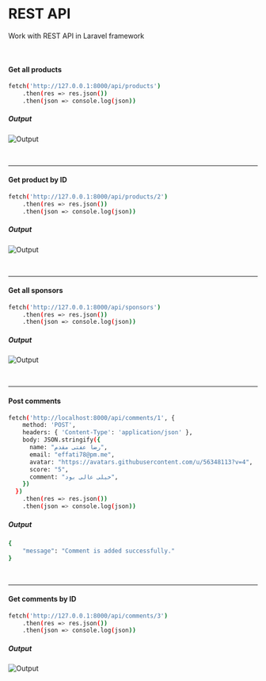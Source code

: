 # REST API
Work with REST API in Laravel framework

<br>

#### Get all products
```sh
fetch('http://127.0.0.1:8000/api/products')
    .then(res => res.json())
    .then(json => console.log(json))
```
##### Output
![Output](https://github.com/effati78/REST_API_Laravel8/blob/master/images/products.png)

<br> <hr>

#### Get product by ID
```sh
fetch('http://127.0.0.1:8000/api/products/2')
    .then(res => res.json())
    .then(json => console.log(json))
```
##### Output
![Output](https://github.com/effati78/REST_API_Laravel8/blob/master/images/product-id.png)

<br> <hr>

#### Get all sponsors
```sh
fetch('http://127.0.0.1:8000/api/sponsors')
    .then(res => res.json())
    .then(json => console.log(json))
```
##### Output
![Output](https://github.com/effati78/REST_API_Laravel8/blob/master/images/sponsors.png)

<br> <hr>

#### Post comments
```sh
fetch('http://localhost:8000/api/comments/1', {
    method: 'POST',
    headers: { 'Content-Type': 'application/json' },
    body: JSON.stringify({
      name: "رضا عفتی مقدم",
      email: "effati78@pm.me",
      avatar: "https://avatars.githubusercontent.com/u/56348113?v=4",
      score: "5",
      comment: "خیلی عالی بود",
    })
  })
    .then(res => res.json())
    .then(json => console.log(json))
```
##### Output
```sh
{
    "message": "Comment is added successfully."
}
```

<br> <hr>

#### Get comments by ID
```sh
fetch('http://127.0.0.1:8000/api/comments/3')
    .then(res => res.json())
    .then(json => console.log(json))
```
##### Output
![Output](https://github.com/effati78/REST_API_Laravel8/blob/master/images/commetns-id.png)
